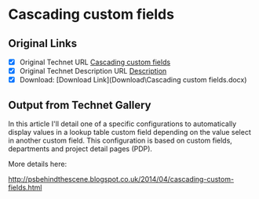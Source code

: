 # Cascading custom fields

## Original Links

- [x] Original Technet URL [Cascading custom fields](https://gallery.technet.microsoft.com/Cascading-custom-fields-783ea791)
- [x] Original Technet Description URL [Description](https://gallery.technet.microsoft.com/Cascading-custom-fields-783ea791/description)
- [x] Download: [Download Link](Download\Cascading custom fields.docx)

## Output from Technet Gallery

In this article I'll detail one of a specific configurations to automatically display values in a lookup table custom field depending on the value select in another custom field. This configuration is based on custom fields, departments and project detail pages (PDP).

More details here:

http://psbehindthescene.blogspot.co.uk/2014/04/cascading-custom-fields.html

